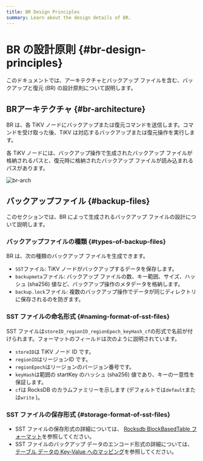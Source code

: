```yaml
---
title: BR Design Principles
summary: Learn about the design details of BR.
---
```


# BR の設計原則 {#br-design-principles}

このドキュメントでは、アーキテクチャとバックアップ ファイルを含む、バックアップと復元 (BR) の設計原則について説明します。

## BRアーキテクチャ {#br-architecture}

BR は、各 TiKV ノードにバックアップまたは復元コマンドを送信します。コマンドを受け取った後、TiKV は対応するバックアップまたは復元操作を実行します。

各 TiKV ノードには、バックアップ操作で生成されたバックアップ ファイルが格納されるパスと、復元時に格納されたバックアップ ファイルが読み込まれるパスがあります。

![br-arch](https://download.pingcap.com/images/docs/br-arch.png)

## バックアップファイル {#backup-files}

このセクションでは、BR によって生成されるバックアップ ファイルの設計について説明します。

### バックアップファイルの種類 {#types-of-backup-files}

BR は、次の種類のバックアップ ファイルを生成できます。

-   `SST`ファイル: TiKV ノードがバックアップするデータを保存します。
-   `backupmeta`ファイル: バックアップ ファイルの数、キー範囲、サイズ、ハッシュ (sha256) 値など、バックアップ操作のメタデータを格納します。
-   `backup.lock`ファイル: 複数のバックアップ操作でデータが同じディレクトリに保存されるのを防ぎます。

### SST ファイルの命名形式 {#naming-format-of-sst-files}

SST ファイルは`storeID_regionID_regionEpoch_keyHash_cf`の形式で名前が付けられます。フォーマットのフィールドは次のように説明されています。

-   `storeID`は TiKV ノード ID です。
-   `regionID`はリージョンID です。
-   `regionEpoch`はリージョンのバージョン番号です。
-   `keyHash`は範囲の startKey のハッシュ (sha256) 値であり、キーの一意性を保証します。
-   `cf`は RocksDB のカラムファミリーを示します (デフォルトでは`default`または`write` )。

### SST ファイルの保存形式 {#storage-format-of-sst-files}

-   SST ファイルの保存形式の詳細については、 [Rocksdb BlockBasedTable フォーマット](https://github.com/facebook/rocksdb/wiki/Rocksdb-BlockBasedTable-Format)を参照してください。
-   SST ファイルのバックアップ データのエンコード形式の詳細については、 [テーブル データの Key-Value へのマッピング](/tidb-computing.md#mapping-of-table-data-to-key-value)を参照してください。
